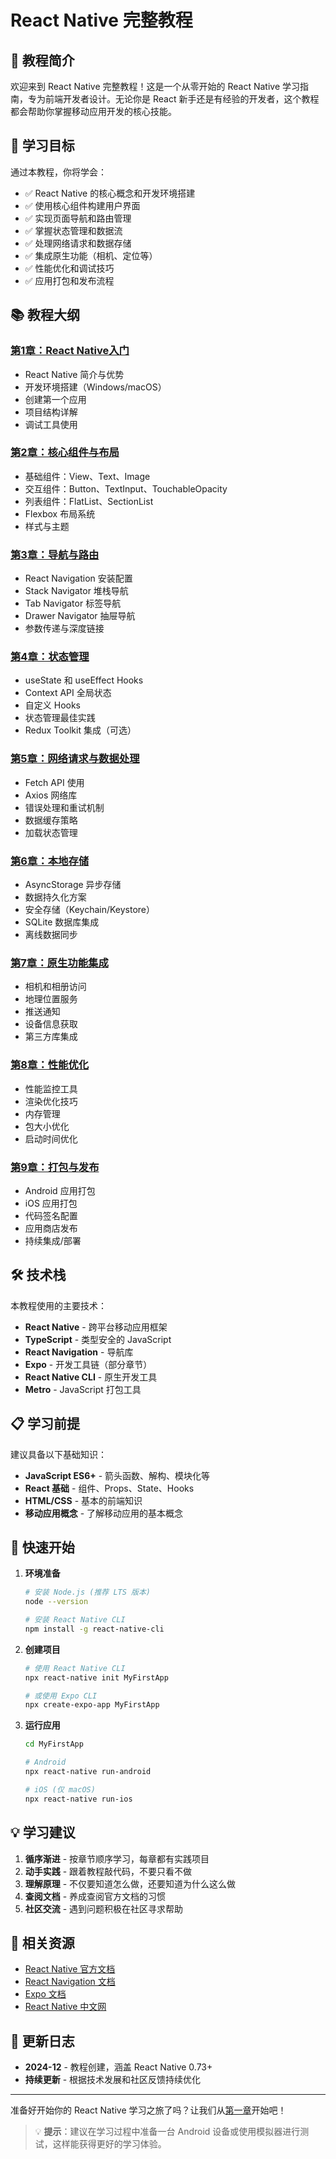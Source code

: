 # React Native 完整教程

## 📱 教程简介

欢迎来到 React Native 完整教程！这是一个从零开始的 React Native 学习指南，专为前端开发者设计。无论你是 React 新手还是有经验的开发者，这个教程都会帮助你掌握移动应用开发的核心技能。

## 🎯 学习目标

通过本教程，你将学会：

- ✅ React Native 的核心概念和开发环境搭建
- ✅ 使用核心组件构建用户界面
- ✅ 实现页面导航和路由管理
- ✅ 掌握状态管理和数据流
- ✅ 处理网络请求和数据存储
- ✅ 集成原生功能（相机、定位等）
- ✅ 性能优化和调试技巧
- ✅ 应用打包和发布流程

## 📚 教程大纲

### [第1章：React Native入门](/react-native-tutorial/chapter-01/README.md)
- React Native 简介与优势
- 开发环境搭建（Windows/macOS）
- 创建第一个应用
- 项目结构详解
- 调试工具使用

### [第2章：核心组件与布局](/react-native-tutorial/chapter-02/README.md)
- 基础组件：View、Text、Image
- 交互组件：Button、TextInput、TouchableOpacity
- 列表组件：FlatList、SectionList
- Flexbox 布局系统
- 样式与主题

### [第3章：导航与路由](/react-native-tutorial/chapter-03/README.md)
- React Navigation 安装配置
- Stack Navigator 堆栈导航
- Tab Navigator 标签导航
- Drawer Navigator 抽屉导航
- 参数传递与深度链接

### [第4章：状态管理](/react-native-tutorial/chapter-04/README.md)
- useState 和 useEffect Hooks
- Context API 全局状态
- 自定义 Hooks
- 状态管理最佳实践
- Redux Toolkit 集成（可选）

### [第5章：网络请求与数据处理](/react-native-tutorial/chapter-05/README.md)
- Fetch API 使用
- Axios 网络库
- 错误处理和重试机制
- 数据缓存策略
- 加载状态管理

### [第6章：本地存储](/react-native-tutorial/chapter-06/README.md)
- AsyncStorage 异步存储
- 数据持久化方案
- 安全存储（Keychain/Keystore）
- SQLite 数据库集成
- 离线数据同步

### [第7章：原生功能集成](/react-native-tutorial/chapter-07/README.md)
- 相机和相册访问
- 地理位置服务
- 推送通知
- 设备信息获取
- 第三方库集成

### [第8章：性能优化](/react-native-tutorial/chapter-08/README.md)
- 性能监控工具
- 渲染优化技巧
- 内存管理
- 包大小优化
- 启动时间优化

### [第9章：打包与发布](/react-native-tutorial/chapter-09/README.md)
- Android 应用打包
- iOS 应用打包
- 代码签名配置
- 应用商店发布
- 持续集成/部署

## 🛠 技术栈

本教程使用的主要技术：

- **React Native** - 跨平台移动应用框架
- **TypeScript** - 类型安全的 JavaScript
- **React Navigation** - 导航库
- **Expo** - 开发工具链（部分章节）
- **React Native CLI** - 原生开发工具
- **Metro** - JavaScript 打包工具

## 📋 学习前提

建议具备以下基础知识：

- **JavaScript ES6+** - 箭头函数、解构、模块化等
- **React 基础** - 组件、Props、State、Hooks
- **HTML/CSS** - 基本的前端知识
- **移动应用概念** - 了解移动应用的基本概念

## 🚀 快速开始

1. **环境准备**
   ```bash
   # 安装 Node.js (推荐 LTS 版本)
   node --version
   
   # 安装 React Native CLI
   npm install -g react-native-cli
   ```

2. **创建项目**
   ```bash
   # 使用 React Native CLI
   npx react-native init MyFirstApp
   
   # 或使用 Expo CLI
   npx create-expo-app MyFirstApp
   ```

3. **运行应用**
   ```bash
   cd MyFirstApp
   
   # Android
   npx react-native run-android
   
   # iOS (仅 macOS)
   npx react-native run-ios
   ```

## 💡 学习建议

1. **循序渐进** - 按章节顺序学习，每章都有实践项目
2. **动手实践** - 跟着教程敲代码，不要只看不做
3. **理解原理** - 不仅要知道怎么做，还要知道为什么这么做
4. **查阅文档** - 养成查阅官方文档的习惯
5. **社区交流** - 遇到问题积极在社区寻求帮助

## 🔗 相关资源

- [React Native 官方文档](https://reactnative.dev/)
- [React Navigation 文档](https://reactnavigation.org/)
- [Expo 文档](https://docs.expo.dev/)
- [React Native 中文网](https://reactnative.cn/)

## 📝 更新日志

- **2024-12** - 教程创建，涵盖 React Native 0.73+
- **持续更新** - 根据技术发展和社区反馈持续优化

---

准备好开始你的 React Native 学习之旅了吗？让我们从[第一章](/react-native-tutorial/chapter-01/README.md)开始吧！

> 💡 **提示**：建议在学习过程中准备一台 Android 设备或使用模拟器进行测试，这样能获得更好的学习体验。

